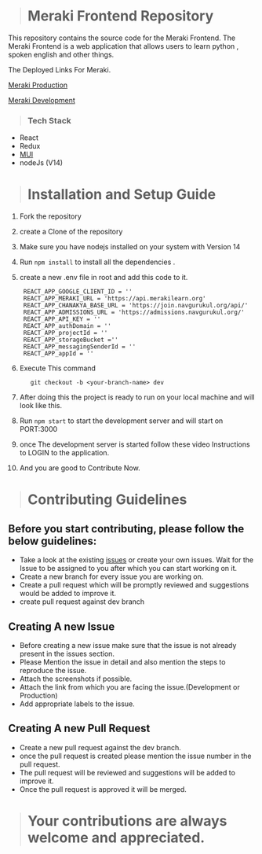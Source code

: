 > # Meraki Frontend Repository

This repository contains the source code for the Meraki Frontend. The Meraki Frontend is a web application that allows users to learn python , spoken english and other things.

The Deployed Links For Meraki.

[Meraki Production ]("https://merakilearn.org")

[Meraki Development ]("https://bhanwari-devi.vercel.app")

> ### Tech Stack

- React
- Redux
- [MUI](https://mui.com/)
- nodeJs (V14)

> # Installation and Setup Guide

1. Fork the repository
2. create a Clone of the repository
3. Make sure you have nodejs installed on your system with Version 14
4. Run `npm install` to install all the dependencies .
5. create a new .env file in root and add this code to it.

   ```.env
    REACT_APP_GOOGLE_CLIENT_ID = ''
    REACT_APP_MERAKI_URL = 'https://api.merakilearn.org'
    REACT_APP_CHANAKYA_BASE_URL = 'https://join.navgurukul.org/api/'
    REACT_APP_ADMISSIONS_URL = 'https://admissions.navgurukul.org/'
    REACT_APP_API_KEY = ''
    REACT_APP_authDomain = ''
    REACT_APP_projectId = ''
    REACT_APP_storageBucket =''
    REACT_APP_messagingSenderId = ''
    REACT_APP_appId = ''
   ```

6. Execute This command
   ```git
      git checkout -b <your-branch-name> dev
   ```
7. After doing this the project is ready to run on your local machine and will look like this.
8. Run `npm start` to start the development server and will start on PORT:3000
9. once The development server is started follow these video Instructions to LOGIN to the application.
10. And you are good to Contribute Now.

> # Contributing Guidelines

## Before you start contributing, please follow the below guidelines:

- Take a look at the existing [issues](https://github.com/navgurukul/bhanwari-devi/issues) or create your own issues. Wait for the Issue to be assigned to you after which you can start working on it.
- Create a new branch for every issue you are working on.
- Create a pull request which will be promptly reviewed and suggestions would be added to improve it.
- create pull request against dev branch

## Creating A new Issue

- Before creating a new issue make sure that the issue is not already present in the issues section.
- Please Mention the issue in detail and also mention the steps to reproduce the issue.
- Attach the screenshots if possible.
- Attach the link from which you are facing the issue.(Development or Production)
- Add appropriate labels to the issue.

## Creating A new Pull Request

- Create a new pull request against the dev branch.
- once the pull request is created please mention the issue number in the pull request.
- The pull request will be reviewed and suggestions will be added to improve it.
- Once the pull request is approved it will be merged.

> # Your contributions are always welcome and appreciated.
